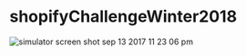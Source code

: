 # shopifyChallengeWinter2018
![simulator screen shot sep 13 2017 11 23 06 pm](https://user-images.githubusercontent.com/13323013/30410856-73c0b306-98db-11e7-8c2c-45e582586359.png)
